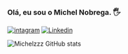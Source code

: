 ### Olá, eu sou o Michel Nobrega.  🖐️
[![intagram](	https://img.shields.io/badge/Instagram-E4405F?style=for-the-badge&logo=instagram&logoColor=white)](https://www.instagram.com/personalmichelnobrega)
[![Linkedin](https://img.shields.io/badge/LinkedIn-0077B5?style=for-the-badge&logo=linkedin&logoColor=white)](https://www.linkedin.com/in/michel-nobrega-33078a26a/)

![Michelzzz GitHub stats](https://github-readme-stats.vercel.app/api?username=Michelzzz&show_icons=true&theme=cobalt)
